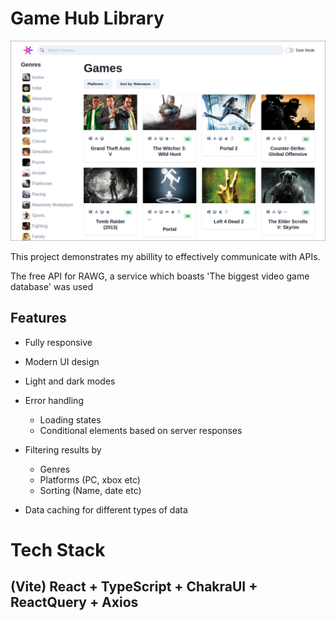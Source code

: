 # Game Hub Library

![screenshot](src/assets/Screenshot.png)

This project demonstrates my abillity to effectively communicate with APIs.

The free API for RAWG, a service which boasts 'The biggest video game database' was used

## Features

- Fully responsive
- Modern UI design
- Light and dark modes

- Error handling

  - Loading states
  - Conditional elements based on server responses

- Filtering results by

  - Genres
  - Platforms (PC, xbox etc)
  - Sorting (Name, date etc)

- Data caching for different types of data

# Tech Stack

## (Vite) React + TypeScript + ChakraUI + ReactQuery + Axios

